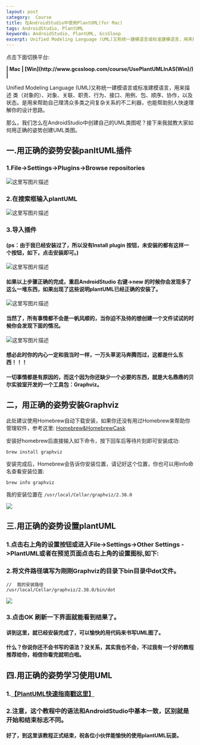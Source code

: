 ```yaml
---
layout: post
category:  Course
title: 在AndroidStudio中使用PlantUML(for Mac)
tags: AndroidStudio, PlantUML
keywords: AndroidStudio, PlantUML, GcsSloop
excerpt: Unified Modeling Language (UML)又称统一建模语言或标准建模语言，用来描述 类（对象的）、对象、关联、职责、行为、接口、用例、包、顺序、协作，以及状态。是用来帮助自己理清众多类之间复杂关系的不二利器，也能帮助别人快速理解你的设计思路。
---
```


点击下面切换平台:

<strong>
| Mac
| [Win](http://www.gcssloop.com/course/UsePlantUMLInAS(Win)/)
|
</strong>

Unified Modeling Language (UML)又称统一建模语言或标准建模语言，用来描述 类（对象的）、对象、关联、职责、行为、接口、用例、包、顺序、协作，以及状态。是用来帮助自己理清众多类之间复杂关系的不二利器，也能帮助别人快速理解你的设计思路。

那么，我们怎么在AndroidStudio中创建自己的UML类图呢？接下来我就教大家如何用正确的姿势创建UML类图。

## 一.用正确的姿势安装panltUML插件

### 1.File->Settings->Plugins->Browse repositories

![这里写图片描述](http://img.blog.csdn.net/20151130192101011)

### 2.在搜索框输入plantUML

![这里写图片描述](http://img.blog.csdn.net/20151130192547549)

### 3.导入插件

#### (ps：由于我已经安装过了，所以没有Install plugin 按钮，未安装的都有这样一个按钮，如下，点击安装即可。)

![这里写图片描述](http://img.blog.csdn.net/20151130192907006)

#### 如果以上步骤正确的完成，重启AndroidStudio 右键->new 的时候你会发现多了这么一堆东西，如果出现了这些说明plantUML已经正确的安装了。

![这里写图片描述](http://img.blog.csdn.net/20151130193249965)

#### 当然了，所有事情都不会是一帆风顺的，当你迫不及待的想创建一个文件试试的时候你会发现下面的情况。

![这里写图片描述](http://img.blog.csdn.net/20151130193752721)

#### 想必此时你的内心一定和我当时一样，一万头草泥马奔腾而过，这都是什么东西！！！

#### 一切事情都是有原因的，而这个因为你还缺少一个必要的东西，就是大名鼎鼎的贝尔实验室开发的一个工具包：Graphviz。

## 二，用正确的姿势安装Graphviz

此处建议使用Homebrew自动下载安装，如果你还没有用过Homebrew来帮助你管理软件，参考这里: [Homebrew&HomebrewCask](https://github.com/GcsSloop/MacDeveloper/blob/master/Tools/Homebrew.md)

安装好homebrew后直接输入如下命令，按下回车后等待片刻即可安装成功:

```
brew install graphviz
```

安装完成后，Homebrew会告诉你安装位置，请记好这个位置，你也可以用info命名查看安装位置:

```
brew info graphviz
```

我的安装位置在 `/usr/local/Cellar/graphviz/2.38.0`

![](http://ww2.sinaimg.cn/large/005Xtdi2gw1f6h4le3ao7j30fu0a6gol.jpg)


## 三.用正确的姿势设置plantUML

### 1.点击右上角的设置按钮或进入File->Settings->Other Settings ->PlantUML或者在预览页面点击右上角的设置图标,如下:

### 2.将文件路径填写为刚刚Graphviz的目录下bin目录中dot文件。

```
//  我的安装路径
/usr/local/Cellar/graphviz/2.38.0/bin/dot
```

![](http://ww3.sinaimg.cn/large/005Xtdi2gw1f6h4mbnnhsj30te0g676i.jpg)

### 3.点击OK 刷新一下界面就能看到结果了。

#### 讲到这里，就已经安装完成了，可以愉快的用代码来书写UML图了。

#### 什么？你说你还不会书写的语法？没关系，其实我也不会，不过我有一个好的教程推荐给你，相信你看完就明白啦。

## 四.用正确的姿势学习使用UML

### 1.[【PlantUML快速指南戳这里】](http://archive.3zso.com/archives/plantuml-quickstart.html)

### 2.注意，这个教程中的语法和AndroidStudio中基本一致，区别就是开始和结束标志不同。

#### 好了，到这里该教程正式结束，祝各位小伙伴能愉快的使用plantUML玩耍。



